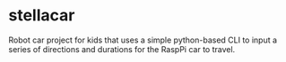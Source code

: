 # stellacar
Robot car project for kids that uses a simple python-based CLI to input a series of directions and durations for the RaspPi car to travel.
